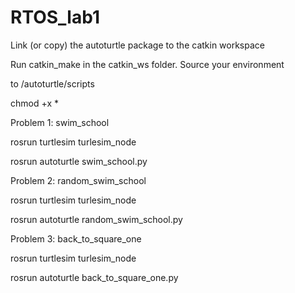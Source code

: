 # RTOS_lab1
Link (or copy) the autoturtle package to the catkin workspace

Run catkin_make in the catkin_ws folder. Source your environment

to /autoturtle/scripts

chmod +x *

Problem 1: swim_school
  
rosrun turtlesim turlesim_node

rosrun autoturtle swim_school.py

Problem 2: random_swim_school

rosrun turtlesim turlesim_node

rosrun autoturtle random_swim_school.py

Problem 3: back_to_square_one

rosrun turtlesim turlesim_node
  
rosrun autoturtle back_to_square_one.py
 
  

